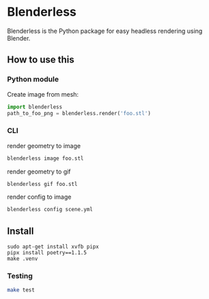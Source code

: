 # Blenderless

Blenderless is the Python package for easy headless rendering using Blender.

## How to use this

### Python module

Create image from mesh:

```python
import blenderless
path_to_foo_png = blenderless.render('foo.stl')
```

### CLI

render geometry to image

```sh
blenderless image foo.stl
```

render geometry to gif

```sh
blenderless gif foo.stl
```

render config to image

```sh
blenderless config scene.yml
```

## Install

```buildoutcfg
sudo apt-get install xvfb pipx
pipx install poetry==1.1.5
make .venv
```

### Testing

```sh
make test
```
